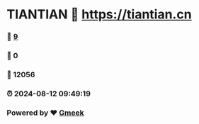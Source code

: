 # TIANTIAN :link: https://tiantian.cn 
### :page_facing_up: [9](https://tiantian.cn/tag.html) 
### :speech_balloon: 0 
### :hibiscus: 12056 
### :alarm_clock: 2024-08-12 09:49:19 
### Powered by :heart: [Gmeek](https://github.com/Meekdai/Gmeek)

